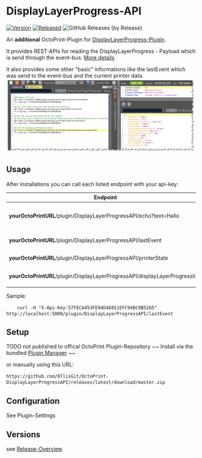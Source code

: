 # DisplayLayerProgress-API

[![Version](https://img.shields.io/badge/dynamic/json.svg?color=brightgreen&label=version&url=https://api.github.com/repos/OllisGit/OctoPrint-DisplayLayerProgressAPI/releases&query=$[0].name)]()
[![Released](https://img.shields.io/badge/dynamic/json.svg?color=brightgreen&label=released&url=https://api.github.com/repos/OllisGit/OctoPrint-DisplayLayerProgressAPI/releases&query=$[0].published_at)]()
![GitHub Releases (by Release)](https://img.shields.io/github/downloads/OllisGit/OctoPrint-DisplayLayerProgressAPI/latest/total.svg)

An __additional__ OctoPrint-Plugin for [DisplayLayerProgress-Plugin](https://github.com/OllisGit/OctoPrint-DisplayLayerProgress).

It provides REST-APIs for reading the DisplayLayerProgress - Payload which is send through the event-bus. [More details](https://github.com/OllisGit/OctoPrint-DisplayLayerProgress#developer---section)

It also provides some other "basic" informations like the lastEvent which was send to the event-bus and the current printer data.
![curlman](screenshots/curlman_allAPIs.jpg "Progress in NavBar")

## Usage
After installations you can call each listed endpoint with your api-key:

| Endpoint                             | Response |
| ------------------------------------ |---|
| __yourOctoPrintURL__/plugin/DisplayLayerProgressAPI/echo?text=Hallo | Simple echo function which returns the value you send via text-parameter|
| __yourOctoPrintURL__/plugin/DisplayLayerProgressAPI/lastEvent | Name of the last command send to the event-bus|
| __yourOctoPrintURL__/plugin/DisplayLayerProgressAPI/printerState | Printer current data. [Structure description](http://docs.octoprint.org/en/master/modules/printer.html#octoprint.printer.PrinterCallback.on_printer_send_current_data)|
| __yourOctoPrintURL__/plugin/DisplayLayerProgressAPI/displayLayerProgressInfo | DisplayLayerProgress-Values. [Structure description](https://github.com/OllisGit/OctoPrint-DisplayLayerProgress#developer---section)|

Sample:         
        
        curl -H "X-Api-Key:57FECA453FE94D46851EFC94BC9B5265" http://localhost:5000/plugin/DisplayLayerProgressAPI/lastEvent

## Setup

TODO not published to offical OctoPrint Plugin-Repository 
~~ Install via the bundled [Plugin Manager](https://github.com/foosel/OctoPrint/wiki/Plugin:-Plugin-Manager) ~~

or manually using this URL:

    https://github.com/OllisGit/OctoPrint-DisplayLayerProgressAPI/releases/latest/download/master.zip


## Configuration

See Plugin-Settings

## Versions
see [Release-Overview](https://github.com/OllisGit/OctoPrint-DisplayLayerProgress/releases/)
